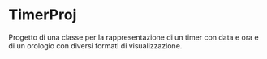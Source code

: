 # TimerProj

Progetto di una classe per la rappresentazione di un timer con data e ora e di un orologio con diversi formati di visualizzazione.
